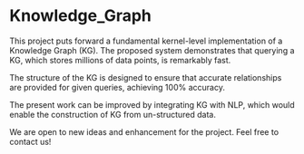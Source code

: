 # Knowledge_Graph

This project puts forward a fundamental kernel-level implementation of a Knowledge Graph (KG). The proposed system demonstrates that querying a KG, which stores millions of data points, is remarkably fast.

The structure of the KG is designed to ensure that accurate relationships are provided for given queries, achieving 100% accuracy.

The present work can be improved by integrating KG with NLP, which would enable the construction of KG from un-structured data.

We are open to new ideas and enhancement for the project. Feel free to contact us!
